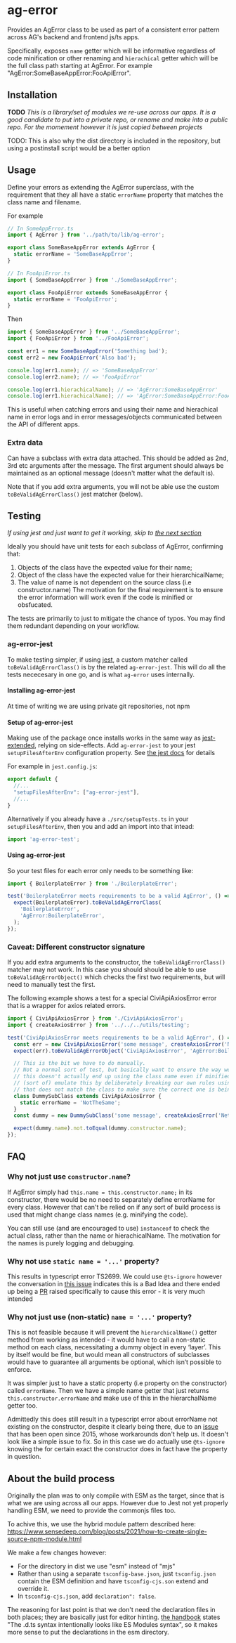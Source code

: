 # ag-error

Provides an AgError class to be used as part of a consistent error pattern
across AG's backend and frontend js/ts apps.

Specifically, exposes `name` getter which will be informative regardless of code
minification or other renaming and `hierachical` getter which will be the full
class path starting at AgError. For example
"AgError:SomeBaseAppError:FooApiError".

## Installation

**TODO**
*This is a library/set of modules we re-use across our apps. It is a good*
*candidate to put into a private repo, or rename and make into a public repo.*
*For the momement however it is just copied between projects*

TODO: This is also why the dist directory is included in the repository, but
using a postinstall script would be a better option

## Usage

Define your errors as extending the AgError superclass, with the requirement
that they all have a static `errorName` property that matches the class name
and filename.

For example

```ts
// In SomeAppError.ts
import { AgError } from '../path/to/lib/ag-error';

export class SomeBaseAppError extends AgError {
  static errorName = 'SomeBaseAppError';
}

// In FooApiError.ts
import { SomeBaseAppError } from './SomeBaseAppError';

export class FooApiError extends SomeBaseAppError {
  static errorName = 'FooApiError';
}
```

Then

```ts
import { SomeBaseAppError } from '../SomeBaseAppError';
import { FooApiError } from '../FooApiError';

const err1 = new SomeBaseAppError('Something bad');
const err2 = new FooApiError('Also bad');

console.log(err1.name); // => 'SomeBaseAppError'
console.log(err2.name); // => 'FooApiError'

console.log(err1.hierachicalName); // => 'AgError:SomeBaseAppError'
console.log(err1.hierachicalName); // => 'AgError:SomeBaseAppError:FooApiError'
```

This is useful when catching errors and using their name and hierachical name
in error logs and in error messages/objects communicated between the API of
different apps.

### Extra data

Can have a subclass with extra data attached. This should be added as 2nd, 3rd
etc arguments after the message. The first argument should always be maintained
as an optional message (doesn't matter what the default is).

Note that if you add extra arguments, you will not be able use the custom
`toBeValidAgErrorClass()` jest matcher (below).

## Testing

*If using jest and just want to get it working, skip to [the next section](#ag-error-jest)*

Ideally you should have unit tests for each subclass of AgError, confirming
that:

1. Objects of the class have the expected value for their name;
2. Object of the class have the expected value for their hierarchicalName;
3. The value of name is not dependent on the source class (i.e constructor.name)
   The motivation for the final requirement is to ensure the error information
   will work even if the code is minified or obsfucated.

The tests are primarily to just to mitigate the chance of typos. You may find
them redundant depending on your workflow.

### ag-error-jest

To make testing simpler, if using [jest](https://jestjs.io/), a custom matcher
called `toBeValidAgErrorClass()` is by the related `ag-error-jest`. This will do
all the tests nececesary in one go, and is what `ag-error` uses internally.

#### Installing ag-error-jest

At time of writing we are using private git repositories, not npm

#### Setup of ag-error-jest

Making use of the package once installs works in the same way as
[jest-extended](https://github.com/jest-community/jest-extended), relying on
side-effects. Add `ag-error-jest` to your jest `setupFilesAfterEnv`
configuration property. See [the jest
docs](https://jestjs.io/docs/configuration) for details

For example in `jest.config.js`:

```js
export default {
  //...
  "setupFilesAfterEnv": ["ag-error-jest"],
  //...
}
```

Alternatively if you already have a `./src/setupTests.ts` in your
`setupFilesAfterEnv`, then you and add an import into that intead:

```ts
import 'ag-error-test';
```

#### Using ag-error-jest

So your test files for each error only needs to be something like:

```ts
import { BoilerplateError } from './BoilerplateError';

test('BoilerplateError meets requirements to be a valid AgError', () => {
  expect(BoilerplateError).toBeValidAgErrorClass(
    'BoilerplateError',
    'AgError:BoilerplateError',
  );
});
```

### Caveat: Different constructor signature

If you add extra arguments to the constructor, the `toBeValidAgErrorClass()`
matcher may not work. In this case you should should be able to use
`toBeValidAgErrorObject()` which checks the first two requirements, but will
need to manually test the first.

The following example shows a test for a special CiviApiAxiosError error that is
a wrapper for axios related errors.

```ts
import { CiviApiAxiosError } from './CiviApiAxiosError';
import { createAxiosError } from '../../../utils/testing';

test('CiviApiAxiosError meets requirements to be a valid AgError', () => {
  const err = new CiviApiAxiosError('some message', createAxiosError('Network Error', {}, null, {}, null));
  expect(err).toBeValidAgErrorObject('CiviApiAxiosError', 'AgError:BoilerplateError:CiviApiError:CiviApiAxiosError');

  // This is the bit we have to do manually.
  // Not a normal sort of test, but basically want to ensure the way we've done
  // this doesn't actually end up using the class name even if minified. We can
  // (sort of) emulate this by deliberately breaking our own rules using a name
  // that does not match the class to make sure the correct one is being used.
  class DummySubClass extends CiviApiAxiosError {
    static errorName = 'NotTheSame';
  }
  const dummy = new DummySubClass('some message', createAxiosError('Network Error', {}, null, {}, null));

  expect(dummy.name).not.toEqual(dummy.constructor.name);
});
```

## FAQ

### Why not just use `constructor.name`?

If AgError simply had `this.name = this.constructor.name;` in its constructor,
there would be no need to separately define errorName for every class. However
that can't be relied on if any sort of build process is used that might change
class names (e.g. minifying the code).

You can still use (and are encouraged to use) `instanceof` to check the actual
class, rather than the name or hierachicalName. The motivation for the names
is purely logging and debugging.

### Why not use `static name = '...'` property?

This results in typescript error TS2699. We could use `@ts-ignore` however the
conversation in [this issue](https://github.com/microsoft/TypeScript/issues/442)
indicates this is a Bad Idea and there ended up being a
[PR](https://github.com/microsoft/TypeScript/pull/12065) raised specifically to
cause this error - it is very much intended

### Why not just use (non-static) `name = '...'` property?

This is not feasible because it will prevent the `hierarchicalName()` getter
method from working as intended - it would have to call a non-static method on
each class, necessitating a dummy object in every ‘layer’. This by itself would
be fine, but would mean all constructors of subclasses would have to guarantee
all arguments be optional, which isn’t possible to enforce.

It was simpler just to have a static property (i.e property on the constructor)
called `errorName`. Then we have a simple name getter that just returns
`this.constructor.errorName` and make use of this in the hierarchalName getter
too.

Admittedly this does still result in a typescript error about errorName not
existing on the constructor, despite it clearly being there, due to an
[issue](https://github.com/Microsoft/TypeScript/issues/3841) that has been open
since 2015, whose workarounds don't help us. It doesn't look like a simple issue
to fix. So in this case we do actually use `@ts-ignore` knowing the for certain
exact the constructor does in fact have the property in question.

## About the build process

Originally the plan was to only compile with ESM as the target, since that is
what we are using across all our apps. However due to Jest not yet properly
handling ESM, we need to provide the commonjs files too.

To achive this, we use the hybrid module pattern described here:
<https://www.sensedeep.com/blog/posts/2021/how-to-create-single-source-npm-module.html>

We make a few changes however:

- For the directory in dist we use "esm" instead of "mjs"
- Rather than using a separate `tsconfig-base.json`, just `tsconfig.json` contain the ESM definition and have `tsconfig-cjs.son` extend and override it.
- In `tsconfig-cjs.json`, add `declaration": false`.

The reasoning for last point is that we don't need the declaration files in both places; they are basically just for editor hinting. [the handbook](https://www.typescriptlang.org/docs/handbook/declaration-files/templates/module-d-ts.html) states  "The .d.ts syntax intentionally looks like ES Modules syntax", so it makes more sense to put the declarations in the esm directory.
